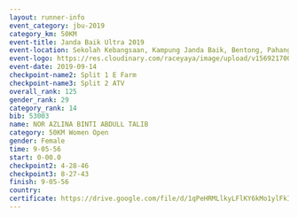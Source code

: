 ```yaml
---
layout: runner-info 
event_category: jbu-2019 
category_km: 50KM 
event-title: Janda Baik Ultra 2019
event-location: Sekolah Kebangsaan, Kampung Janda Baik, Bentong, Pahang, Malaysia 
event-logo: https://res.cloudinary.com/raceyaya/image/upload/v1569217009/logo/janda-baik_vch1pc.jpg 
event-date: 2019-09-14 
checkpoint-name2: Split 1 E Farm 
checkpoint-name3: Split 2 ATV 
overall_rank: 125
gender_rank: 29
category_rank: 14
bib: 53003
name: NOR AZLINA BINTI ABDULL TALIB
category: 50KM Women Open
gender: Female
time: 9-05-56
start: 0-00.0
checkpoint2: 4-28-46
checkpoint3: 8-27-43
finish: 9-05-56
country: 
certificate: https://drive.google.com/file/d/1qPeHRMLlkyLFlKY6kMo1ylFkIANkVC1f/view?usp=sharing
---
```

